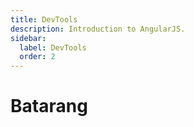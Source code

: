 ```yaml
---
title: DevTools
description: Introduction to AngularJS.
sidebar:
  label: DevTools
  order: 2
---
```


# Batarang